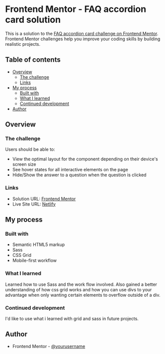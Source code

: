 # Frontend Mentor - FAQ accordion card solution

This is a solution to the [FAQ accordion card challenge on Frontend Mentor](https://www.frontendmentor.io/challenges/faq-accordion-card-XlyjD0Oam). Frontend Mentor challenges help you improve your coding skills by building realistic projects. 

## Table of contents

- [Overview](#overview)
  - [The challenge](#the-challenge)
  - [Links](#links)
- [My process](#my-process)
  - [Built with](#built-with)
  - [What I learned](#what-i-learned)
  - [Continued development](#continued-development)
- [Author](#author)


## Overview

### The challenge

Users should be able to:

- View the optimal layout for the component depending on their device's screen size
- See hover states for all interactive elements on the page
- Hide/Show the answer to a question when the question is clicked


### Links

- Solution URL: [Frontend Mentor](https://www.frontendmentor.io/solutions/faq-accordion-card-using-html-sass-css-grid-and-javascript-k7EJxqoJ-)
- Live Site URL: [Netlify](https://heuristic-goodall-92ef91.netlify.app)

## My process

### Built with

- Semantic HTML5 markup
- Sass
- CSS Grid
- Mobile-first workflow

### What I learned

Learned how to use Sass and the work flow involved. Also gained a better understanding of how css grid works and how you can use divs to your advantage when only wanting certain elements to overflow outside of a div.


### Continued development

I'd like to use what i learned with grid and sass in future projects.

## Author

- Frontend Mentor - [@yourusername](https://www.frontendmentor.io/profile/yourusername)

